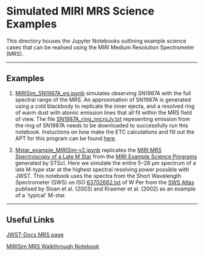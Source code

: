 # Simulated MIRI MRS Science Examples


This directory houses the Jupyter Notebooks outlining example science cases that can be realised using the MIRI Medium Resolution Spectrometer (MRS).

---
## Examples

1) [MIRISim_SN1987A_eg.ipynb](https://github.com/JWST-MIRI/MIRISim-Science-Examples/blob/master/MRS/MIRISim_SN1987A_eg.ipynb) simulates observing SN1987A with the full spectral range of the MRS. An approximation of SN1987A is generated using a cold blackbody to replicate the inner ejecta, and a resolved ring of warm dust with atomic emission lines that all fit within the MRS field of view. 
The file [SN1987A_ring_microJy.txt](https://github.com/JWST-MIRI/MIRISim-Science-Examples/blob/master/MRS/SN1987A_ring_microJy.txt) repesenting emission from the ring of SN1987A needs to be downloaded to successfully run this notebook. Instuctions on how make the ETC calculations and fill out the APT for this program can be found [here](https://jwst-docs.stsci.edu/mid-infrared-instrument/miri-example-science-programs/miri-mrs-and-nirspec-ifu-observations-of-sn1987a).  

2) [Mstar_example_MIRISim-v2.ipynb](https://github.com/JWST-MIRI/MIRISim-Science-Examples/blob/master/MRS/Mstar_example_MIRISim-v2.ipynb) replicates the [MIRI MRS Spectroscopy of a Late M Star](https://jwst-docs.stsci.edu/mid-infrared-instrument/miri-example-science-programs/miri-mrs-spectroscopy-of-a-late-m-star) from the [MIRI Example Science Programs](https://jwst-docs.stsci.edu/mid-infrared-instrument/miri-example-science-programs) generated by STScI. Here we simulate the entire 5–28 μm spectrum of a late M-type star at the highest spectral resolving power possible with JWST. This notebook uses the spectra from the Short Wavelength Spectrometer (SWS) on ISO [63702662.txt](https://github.com/JWST-MIRI/MIRISim-Science-Examples/blob/master/MRS/63702662.txt) of W Per from the [SWS Atlas](https://users.physics.unc.edu/~gcsloan/library/swsatlas/aot1.html) publised by 
Sloan et al. (2003) and Kraemer et al. (2002) as an example of a `typical' M-star.  

----
## Useful Links

[JWST-Docs MRS page](https://jwst-docs.stsci.edu/display/JTI/MIRI+Medium-Resolution+Spectroscopy)

[MIRISim MRS Walkthrough Notebook](http://miri.ster.kuleuven.be/pub/Public/MIRISim_Public/MIRISim_MRS_walkthrough.ipynb)
